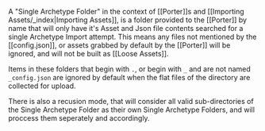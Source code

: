 A "Single Archetype Folder" in the context of [[Porter]]s and [[Importing Assets/_index|Importing Assets]], is a folder provided to the [[Porter]] by name that will only have it's Asset and Json file contents searched for a single Archetype Import attempt. This means any files not mentioned by the [[config.json]], or assets grabbed by default by the [[Porter]] will be ignored, and will not be built as [[Loose Assets]].

Items in these folders that begin with `.`, or begin with `_` and are not named `_config.json` are ignored by default when the flat files of the directory are collected for upload.

There is also a recusion mode, that will consider all valid sub-directories of the Single Archetype Folder as their own Single Archetype Folders, and will proccess them seperately and accordingly.